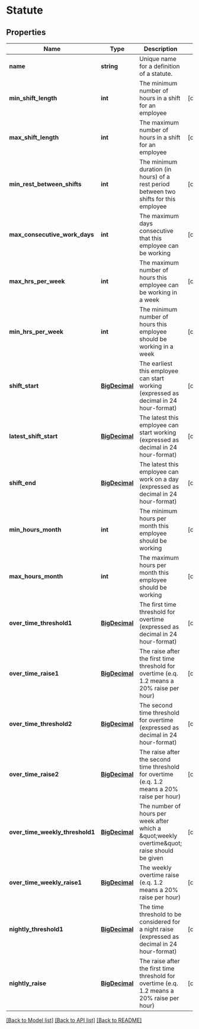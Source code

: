 # Statute

## Properties
Name | Type | Description | Notes
------------ | ------------- | ------------- | -------------
**name** | **string** | Unique name for a definition of a statute. | 
**min_shift_length** | **int** | The minimum number of hours in a shift for an employee | [optional] 
**max_shift_length** | **int** | The maximum number of hours in a shift for an employee | [optional] 
**min_rest_between_shifts** | **int** | The minimum duration (in hours) of a rest period between two shifts for this employee | [optional] 
**max_consecutive_work_days** | **int** | The maximum days consecutive that this employee can be working | [optional] 
**max_hrs_per_week** | **int** | The maximum number of hours this employee can be working in a week | [optional] 
**min_hrs_per_week** | **int** | The minimum number of hours this employee should be working in a week | [optional] 
**shift_start** | [**BigDecimal**](BigDecimal.md) | The earliest this employee can start working (expressed as decimal in 24 hour-format) | [optional] 
**latest_shift_start** | [**BigDecimal**](BigDecimal.md) | The latest this employee can start working (expressed as decimal in 24 hour-format) | [optional] 
**shift_end** | [**BigDecimal**](BigDecimal.md) | The latest this employee can work on a day (expressed as decimal in 24 hour-format) | [optional] 
**min_hours_month** | **int** | The minimum hours per month this employee should be working | [optional] 
**max_hours_month** | **int** | The maximum hours per month this employee should be working | [optional] 
**over_time_threshold1** | [**BigDecimal**](BigDecimal.md) | The first time threshold for overtime (expressed as decimal in 24 hour-format) | [optional] 
**over_time_raise1** | [**BigDecimal**](BigDecimal.md) | The raise after the first time threshold for overtime (e.q. 1.2 means a 20% raise per hour) | [optional] 
**over_time_threshold2** | [**BigDecimal**](BigDecimal.md) | The second time threshold for overtime (expressed as decimal in 24 hour-format) | [optional] 
**over_time_raise2** | [**BigDecimal**](BigDecimal.md) | The raise after the second time threshold for overtime (e.q. 1.2 means a 20% raise per hour) | [optional] 
**over_time_weekly_threshold1** | [**BigDecimal**](BigDecimal.md) | The number of hours per week after which a \&quot;weekly overtime\&quot; raise should be given | [optional] 
**over_time_weekly_raise1** | [**BigDecimal**](BigDecimal.md) | The weekly overtime raise (e.q. 1.2 means a 20% raise per hour) | [optional] 
**nightly_threshold1** | [**BigDecimal**](BigDecimal.md) | The time threshold to be considered for a night raise (expressed as decimal in 24 hour-format) | [optional] 
**nightly_raise** | [**BigDecimal**](BigDecimal.md) | The raise after the first time threshold for overtime (e.q. 1.2 means a 20% raise per hour) | [optional] 

[[Back to Model list]](../README.md#documentation-for-models) [[Back to API list]](../README.md#documentation-for-api-endpoints) [[Back to README]](../README.md)

